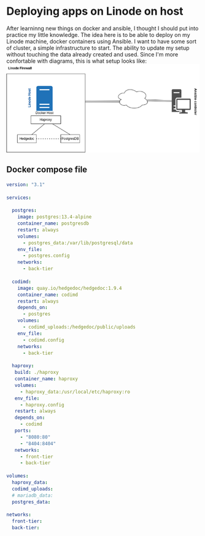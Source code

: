 # Deploying apps on Linode on host

After learninng new things on docker and ansible, I thought I should put into practice my little knowledge.
The idea here is to be able to deploy on my Linode machine, docker containers using Ansible.
I want to have some sort of cluster, a simple infrastructure to start. The ability to update my setup without touching the data already created
and used. Since I'm more confortable with diagrams, this is what setup looks like:
![Setup diagram{caption=Simplified diagram of the setup.}](ansible2docker_infra.png)

## Docker compose file

```yaml
version: "3.1"

services:

  postgres:
    image: postgres:13.4-alpine
    container_name: postgresdb
    restart: always
    volumes:
      - postgres_data:/var/lib/postgresql/data
    env_file:
      - postgres.config
    networks:
      - back-tier

  codimd:
    image: quay.io/hedgedoc/hedgedoc:1.9.4
    container_name: codimd
    restart: always
    depends_on:
      - postgres
    volumes:
      - codimd_uploads:/hedgedoc/public/uploads
    env_file:
      - codimd.config
    networks:
      - back-tier

  haproxy:
   build: ./haproxy
   container_name: haproxy
   volumes:
     - haproxy_data:/usr/local/etc/haproxy:ro
   env_file:
     - haproxy.config
   restart: always
   depends_on:
     - codimd
   ports:
     - "8080:80"
     - "8404:8404"
   networks:
     - front-tier
     - back-tier

volumes:
  haproxy_data:
  codimd_uploads:
  # mariadb_data:
  postgres_data:

networks:
  front-tier:
  back-tier:

```
